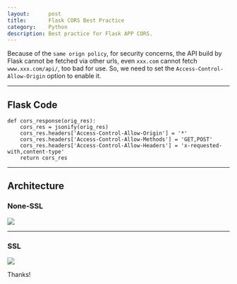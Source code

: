 ```yaml
---
layout:      post
title:       Flask CORS Best Practice
category:    Python
description: Best practice for Flask APP CORS.
---
```


Because of the `same orign policy`, for security concerns, the API build by Flask cannot be fetched via other urls, even `xxx.com` cannot fetch `www.xxx.com/api/`, too bad for use. So, we need to set the `Access-Control-Allow-Origin` option to enable it.

----------

## Flask Code ##
```
def cors_response(orig_res):
    cors_res = jsonify(orig_res)
    cors_res.headers['Access-Control-Allow-Origin'] = '*'
    cors_res.headers['Access-Control-Allow-Methods'] = 'GET,POST'
    cors_res.headers['Access-Control-Allow-Headers'] = 'x-requested-with,content-type'
    return cors_res
```

----------

## Architecture ##  

### None-SSL
[![]({{site.baseurl}}/assets/img/CORS.png)]({{site.baseurl}}/assets/img/CORS.png)  

----------

### SSL
[![]({{site.baseurl}}/assets/img/CORS-SSL.png)]({{site.baseurl}}/assets/img/CORS-SSL.png)  


Thanks!  